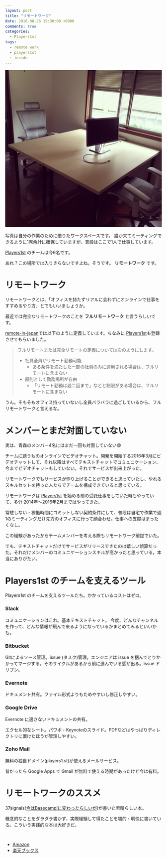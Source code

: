 ```yaml
---
layout: post
title: "リモートワーク"
date: 2016-08-26 19:30:00 +0900
comments: true
categories:
  - Players1st
tags:
  - remote work
  - players1st
  - inside
---
```


![my work space](/images/2016/08/20160826-remote-work.jpg)

写真は自分の作業のために借りたワークスペースです。
誰か来てミーティングできるように1席余計に確保していますが、普段はここで1人で仕事しています。

[Players1st][] のチームは今6名です。

あれ？この場所では入りきらないですよね。そうです。 **リモートワーク** です。

# リモートワーク

リモートワークとは、「オフィスを持たずリアルに会わずにオンラインで仕事をすすめるやり方」とでもいいましょうか。


最近では完全なリモートワークのことを **フルリモートワーク** と言うらしいです。

[remote-in-japan](https://github.com/uiureo/remote-in-japan)では以下のように定義しています。ちなみに [Players1st][]も登録させてもらいました。

> フルリモートまたは完全リモートの定義については次のようにします。
>
>   * 社員全員がリモート勤務可能
>        * ある条件を満たした一部の社員のみに適用される場合は、フルリモートに含まない
>   * 原則として勤務場所が自由
>        * 「リモート勤務は週二回まで」などと制限がある場合は、フルリモートに含まない

うん。そもそもオフィス持っていないし全員バラバラに過ごしているから、フルリモートワークと言えるな。

# メンバーとまだ対面していない

実は、青森のメンバー4名にはまだ一回も対面していない😅

<!-- more -->

チームに誘うものオンラインでビデオチャット。開発を開始する2016年3月にビデオチャットして、それ以降はすべてテキストチャットでコミュニケーション、今までビデオチャットもしていない。それでサービスが出来上がった。

リモートワークでもサービスが作り上げることができると思っていたし、やれるスキルセットを持った人たちでチームを構成できていると思っている。


リモートワークは [Players1st][] を始める前の受託仕事をしていた時もやっていて、多分 2014年〜2016年2月まではやってきた。

常駐しない・稼働時間にコミットしない契約条件にして、普段は自宅で作業で週1のミーティングだけ先方のオフィスに行って顔合わせ。仕事への支障はまったくなし。

この経験があったからチームメンバーを考える際もリモートワーク前提でいた。

でも、テキストチャットだけでサービスがリリースできたのは嬉しい誤算だった。それだけメンバーのコミュニケーションスキルが高かったと思っている。本当にありがたい。



# Players1st のチームを支えるツール

Players1st のチームを支えるツールたち。かかっているコストはゼロ。

<h3>
  <span class="fa-stack fa-lg">
    <i class="fa fa-square-o fa-stack-2x"></i>
    <i class="fa fa-slack fa-stack-1x"></i>
  </span>
  Slack
</h3>

コミュニケーションはこれ。基本テキストチャット。
今度、どんなチャンネルを作って、どんな情報が飛んで来るようになっているかまとめてみるといいかも。

<h3>
  <span class="fa-stack fa-lg">
    <i class="fa fa-square-o fa-stack-2x"></i>
    <i class="fa fa-bitbucket fa-stack-1x"></i>
  </span>
  Bitbucket
</h3>

Gitによるソース管理。issue (タスク)管理。エンジニアは issue を掴んでとりかかってマージする。そのサイクルがあるから前に進んでいる感が出る。issue ドリブン。

### Evernote

ドキュメント共有。ファイル形式よりもためやすいし修正しやすい。

### Google Drive

Evernote に適さないドキュメントの共有。

エクセル的なシート。パワポ・Keynoteのスライド。PDFなどはやっぱりディレクトリに置けたほうが管理しやすい。

### Zoho Mail

無料の独自ドメイン(players1.st)が使えるメールサービス。

昔だったら Google Apps で Gmail が無料で使える時期があったけど今は有料。


# リモートワークのススメ

37signals([今はBasecamp!に変わったらしいが](https://37signals.com/))が書いた素晴らしい本。

概念的なことをダラダラ書かず、実際経験して得たことを端的・明快に書いている。こういう実践的な本は大好きだ。

<a href="http://hb.afl.rakuten.co.jp/hgc/1368ce62.540143f5.1368ce63.cb671705/?pc=http%3A%2F%2Fitem.rakuten.co.jp%2Fbook%2F12610970&m=http%3A%2F%2Fm.rakuten.co.jp%2Fbook%2Fi%2F16754535%2F&scid=af_item_img&link_type=pict&ut=eyJwYWdlIjoiaXRlbSIsInR5cGUiOiJwaWN0Iiwic2l6ZSI6IjQwMHg0MDAiLCJuYW0iOjEsIm5hbXAiOiJkb3duIiwiY29tIjoxLCJjb21wIjoiZG93biIsInByaWNlIjoxLCJib3IiOjEsImNvbCI6MCwidGFyIjoxfQ%3D%3D" target="_blank" style="word-wrap:break-word;"  ><img src="http://hbb.afl.rakuten.co.jp/hgb/1368ce62.540143f5.1368ce63.cb671705/?me_id=1213310&item_id=16754535&m=https%3A%2F%2Fthumbnail.image.rakuten.co.jp%2F%400_mall%2Fbook%2Fcabinet%2F4339%2F9784152094339.jpg%3F_ex%3D80x80&pc=https%3A%2F%2Fthumbnail.image.rakuten.co.jp%2F%400_mall%2Fbook%2Fcabinet%2F4339%2F9784152094339.jpg%3F_ex%3D400x400&s=400x400&t=pict" border="0" style="margin:2px" alt="" title=""></a>

* <a href="http://amzn.to/2bLpuz7">Amazon</a>
* <a href="http://hb.afl.rakuten.co.jp/hgc/1368ce62.540143f5.1368ce63.cb671705/?pc=http%3A%2F%2Fitem.rakuten.co.jp%2Fbook%2F12610970&m=http%3A%2F%2Fm.rakuten.co.jp%2Fbook%2Fi%2F16754535%2F&scid=af_item_txt&link_type=text&ut=eyJwYWdlIjoiaXRlbSIsInR5cGUiOiJ0ZXh0Iiwic2l6ZSI6IjQwMHg0MDAiLCJuYW0iOjEsIm5hbXAiOiJkb3duIiwiY29tIjoxLCJjb21wIjoiZG93biIsInByaWNlIjoxLCJib3IiOjEsImNvbCI6MCwidGFyIjoxfQ%3D%3D" target="_blank" style="word-wrap:break-word;"  >楽天ブックス</a>


[Players1st]: https://players1.st/
